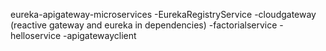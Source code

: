 eureka-apigateway-microservices
	-EurekaRegistryService
	-cloudgateway (reactive gateway and eureka in dependencies)
	-factorialservice
	-helloservice
	-apigatewayclient
